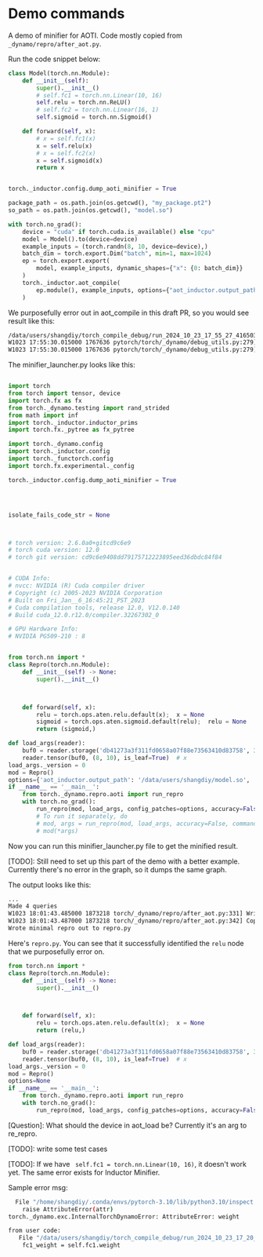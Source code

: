 # Demo commands

A demo of minifier for AOTI. Code mostly copied from `_dynamo/repro/after_aot.py`.


Run the code snippet below:

```python
class Model(torch.nn.Module):
    def __init__(self):
        super().__init__()
        # self.fc1 = torch.nn.Linear(10, 16)
        self.relu = torch.nn.ReLU()
        # self.fc2 = torch.nn.Linear(16, 1)
        self.sigmoid = torch.nn.Sigmoid()

    def forward(self, x):
        # x = self.fc1(x)
        x = self.relu(x)
        # x = self.fc2(x)
        x = self.sigmoid(x)
        return x


torch._inductor.config.dump_aoti_minifier = True

package_path = os.path.join(os.getcwd(), "my_package.pt2")
so_path = os.path.join(os.getcwd(), "model.so")

with torch.no_grad():
    device = "cuda" if torch.cuda.is_available() else "cpu"
    model = Model().to(device=device)
    example_inputs = (torch.randn(8, 10, device=device),)
    batch_dim = torch.export.Dim("batch", min=1, max=1024)
    ep = torch.export.export(
        model, example_inputs, dynamic_shapes={"x": {0: batch_dim}}
    )
    torch._inductor.aot_compile(
        ep.module(), example_inputs, options={"aot_inductor.output_path": so_path}
    )
```

We purposefully error out in aot_compile in this draft PR, so you would see result like this:

```bash
/data/users/shangdiy/torch_compile_debug/run_2024_10_23_17_55_27_416503-pid_1767636/minifier/checkpoints
W1023 17:55:30.015000 1767636 pytorch/torch/_dynamo/debug_utils.py:279] Writing minified repro to:
W1023 17:55:30.015000 1767636 pytorch/torch/_dynamo/debug_utils.py:279] /data/users/shangdiy/torch_compile_debug/run_2024_10_23_17_55_27_416503-pid_1767636/minifier/minifier_launcher.py
```


The minifier_launcher.py looks like this:

```python

import torch
from torch import tensor, device
import torch.fx as fx
from torch._dynamo.testing import rand_strided
from math import inf
import torch._inductor.inductor_prims
import torch.fx._pytree as fx_pytree

import torch._dynamo.config
import torch._inductor.config
import torch._functorch.config
import torch.fx.experimental._config

torch._inductor.config.dump_aoti_minifier = True




isolate_fails_code_str = None



# torch version: 2.6.0a0+gitcd9c6e9
# torch cuda version: 12.0
# torch git version: cd9c6e9408dd79175712223895eed36dbdc84f84


# CUDA Info:
# nvcc: NVIDIA (R) Cuda compiler driver
# Copyright (c) 2005-2023 NVIDIA Corporation
# Built on Fri_Jan__6_16:45:21_PST_2023
# Cuda compilation tools, release 12.0, V12.0.140
# Build cuda_12.0.r12.0/compiler.32267302_0

# GPU Hardware Info:
# NVIDIA PG509-210 : 8


from torch.nn import *
class Repro(torch.nn.Module):
    def __init__(self) -> None:
        super().__init__()



    def forward(self, x):
        relu = torch.ops.aten.relu.default(x);  x = None
        sigmoid = torch.ops.aten.sigmoid.default(relu);  relu = None
        return (sigmoid,)

def load_args(reader):
    buf0 = reader.storage('db41273a3f311fd0658a07f88e73563410d83758', 320, device=device(type='cuda', index=0))
    reader.tensor(buf0, (8, 10), is_leaf=True)  # x
load_args._version = 0
mod = Repro()
options={'aot_inductor.output_path': '/data/users/shangdiy/model.so', 'aot_inductor.serialized_in_spec': '[1, {"type": "builtins.tuple", "context": "null", "children_spec": [{"type": "builtins.tuple", "context": "null", "children_spec": [{"type": null, "context": null, "children_spec": []}]}, {"type": "builtins.dict", "context": "[]", "children_spec": []}]}]', 'aot_inductor.serialized_out_spec': '[1, {"type": null, "context": null, "children_spec": []}]'}
if __name__ == '__main__':
    from torch._dynamo.repro.aoti import run_repro
    with torch.no_grad():
        run_repro(mod, load_args, config_patches=options, accuracy=False, command='minify', save_dir='/data/users/shangdiy/torch_compile_debug/run_2024_10_23_18_07_31_452542-pid_1963264/minifier/checkpoints', check_str=None)
        # To run it separately, do
        # mod, args = run_repro(mod, load_args, accuracy=False, command='get_args', save_dir='/data/users/shangdiy/torch_compile_debug/run_2024_10_23_18_07_31_452542-pid_1963264/minifier/checkpoints', check_str=None)
        # mod(*args)
```


Now you can run this minifier_launcher.py file to get the minified result.

[TODO]: Still need to set up this part of the demo with a better example. Currently there's no error in the graph, so it dumps the same graph.


The output looks like this:

```bash
...
Made 4 queries
W1023 18:01:43.485000 1873218 torch/_dynamo/repro/after_aot.py:331] Writing checkpoint with 2 nodes to /data/users/shangdiy/torch_compile_debug/run_2024_10_23_18_01_39_963670-pid_1873218/minifier/checkpoints/2.py
W1023 18:01:43.487000 1873218 torch/_dynamo/repro/after_aot.py:342] Copying repro file for convenience to /data/users/shangdiy/repro.py
Wrote minimal repro out to repro.py
```

Here's `repro.py`. You can see that it successfully identified the `relu` node that we purposefully error on.

```python
from torch.nn import *
class Repro(torch.nn.Module):
    def __init__(self) -> None:
        super().__init__()



    def forward(self, x):
        relu = torch.ops.aten.relu.default(x);  x = None
        return (relu,)

def load_args(reader):
    buf0 = reader.storage('db41273a3f311fd0658a07f88e73563410d83758', 320, device=device(type='cuda', index=0))
    reader.tensor(buf0, (8, 10), is_leaf=True)  # x
load_args._version = 0
mod = Repro()
options=None
if __name__ == '__main__':
    from torch._dynamo.repro.aoti import run_repro
    with torch.no_grad():
        run_repro(mod, load_args, config_patches=options, accuracy=False, command='run', save_dir='/data/users/shangdiy/pytorch/torch_compile_debug/run_2024_10_24_10_24_17_588042-pid_2167585/minifier/checkpoints', check_str=None)
```


[Question]: What should the device in aot_load be? Currently it's an arg to re_repro.

[TODO]: write some test cases

[TODO]: If we have ` self.fc1 = torch.nn.Linear(10, 16)`, it doesn't work yet. The same error exists for Inductor Minifier.

Sample error msg:
```bash
  File "/home/shangdiy/.conda/envs/pytorch-3.10/lib/python3.10/inspect.py", line 1769, in getattr_static
    raise AttributeError(attr)
torch._dynamo.exc.InternalTorchDynamoError: AttributeError: weight

from user code:
   File "/data/users/shangdiy/torch_compile_debug/run_2024_10_23_17_20_10_091390-pid_1170971/minifier/minifier_launcher.py", line 47, in forward
    fc1_weight = self.fc1.weight
```
